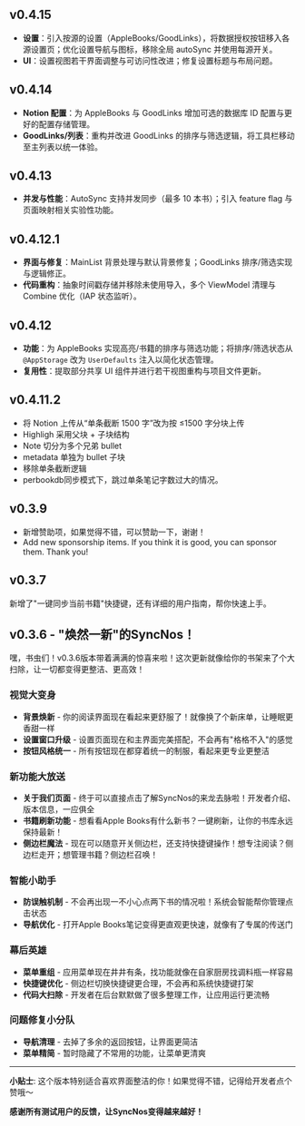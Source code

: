 ## v0.4.15
- **设置**：引入按源的设置（AppleBooks/GoodLinks），将数据授权按钮移入各源设置页；优化设置导航与图标，移除全局 autoSync 并使用每源开关。
- **UI**：设置视图若干界面调整与可访问性改进；修复设置标题与布局问题。

## v0.4.14
- **Notion 配置**：为 AppleBooks 与 GoodLinks 增加可选的数据库 ID 配置与更好的配置存储管理。
- **GoodLinks/列表**：重构并改进 GoodLinks 的排序与筛选逻辑，将工具栏移动至主列表以统一体验。

## v0.4.13
- **并发与性能**：AutoSync 支持并发同步（最多 10 本书）；引入 feature flag 与页面映射相关实验性功能。

## v0.4.12.1
- **界面与修复**：MainList 背景处理与默认背景修复；GoodLinks 排序/筛选实现与逻辑修正。
- **代码重构**：抽象时间戳存储并移除未使用导入，多个 ViewModel 清理与 Combine 优化（IAP 状态监听）。

## v0.4.12
- **功能**：为 AppleBooks 实现高亮/书籍的排序与筛选功能；将排序/筛选状态从 `@AppStorage` 改为 `UserDefaults` 注入以简化状态管理。
- **复用性**：提取部分共享 UI 组件并进行若干视图重构与项目文件更新。

## v0.4.11.2
- 将 Notion 上传从“单条截断 1500 字”改为按 ≤1500 字分块上传
- Highligh 采用父块 + 子块结构
- Note 切分为多个兄弟 bullet
- metadata 单独为 bullet 子块
- 移除单条截断逻辑
- perbookdb同步模式下，跳过单条笔记字数过大的情况。

## v0.3.9
- 新增赞助项，如果觉得不错，可以赞助一下，谢谢！
- Add new sponsorship items. If you think it is good, you can sponsor them. Thank you!

## v0.3.7

新增了"一键同步当前书籍"快捷键，还有详细的用户指南，帮你快速上手。

## v0.3.6 - "焕然一新"的SyncNos！

嘿，书虫们！v0.3.6版本带着满满的惊喜来啦！这次更新就像给你的书架来了个大扫除，让一切都变得更整洁、更高效！

### 视觉大变身
- **背景焕新** - 你的阅读界面现在看起来更舒服了！就像换了个新床单，让睡眠更香甜一样
- **设置窗口升级** - 设置页面现在和主界面完美搭配，不会再有"格格不入"的感觉
- **按钮风格统一** - 所有按钮现在都穿着统一的制服，看起来更专业更整洁

### 新功能大放送
- **关于我们页面** - 终于可以直接点击了解SyncNos的来龙去脉啦！开发者介绍、版本信息，一应俱全
- **书籍刷新功能** - 想看看Apple Books有什么新书？一键刷新，让你的书库永远保持最新！
- **侧边栏魔法** - 现在可以随意开关侧边栏，还支持快捷键操作！想专注阅读？侧边栏走开；想管理书籍？侧边栏召唤！

### 智能小助手
- **防误触机制** - 不会再出现一不小心点两下书的情况啦！系统会智能帮你管理点击状态
- **导航优化** - 打开Apple Books笔记变得更直观更快速，就像有了专属的传送门

### 幕后英雄
- **菜单重组** - 应用菜单现在井井有条，找功能就像在自家厨房找调料瓶一样容易
- **快捷键优化** - 侧边栏切换快捷键更合理，不会再和系统快捷键打架
- **代码大扫除** - 开发者在后台默默做了很多整理工作，让应用运行更流畅

### 问题修复小分队
- **导航清理** - 去掉了多余的返回按钮，让界面更简洁
- **菜单精简** - 暂时隐藏了不常用的功能，让菜单更清爽

---

**小贴士**: 这个版本特别适合喜欢界面整洁的你！如果觉得不错，记得给开发者点个赞哦～

**感谢所有测试用户的反馈，让SyncNos变得越来越好！**
